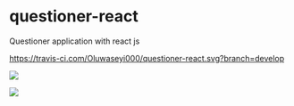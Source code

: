 # questioner-react
Questioner application with react js

https://travis-ci.com/Oluwaseyi000/questioner-react.svg?branch=develop


<a href="https://codeclimate.com/github/Oluwaseyi000/questioner-react/maintainability"><img src="https://api.codeclimate.com/v1/badges/05fe67af9e9793a2043b/maintainability" /></a>

<a href="https://codeclimate.com/github/Oluwaseyi000/questioner-react/test_coverage"><img src="https://api.codeclimate.com/v1/badges/05fe67af9e9793a2043b/test_coverage" /></a>